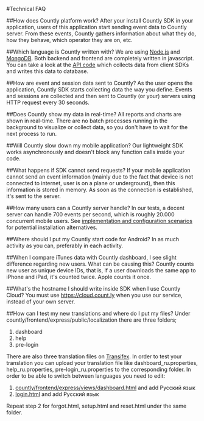 #Technical FAQ

##How does Countly platform work?
After your install Countly SDK in your application, users of this application start sending event data to Countly server. From these events, Countly gathers information about what they do, how they behave, which operator they are on, etc.

##Which language is Countly written with?
We are using [Node.js](http://nodejs.org/) and [MongoDB](http://www.mongodb.org/). Both backend and frontend are completely written in javascript. You can take a look at the [API code](https://github.com/Countly/countly-server/blob/master/api/api.js) which collects data from client SDKs and writes this data to database.

##How are event and session data sent to Countly?
As the user opens the application, Countly SDK starts collecting data the way you define. Events and sessions are collected and then sent to Countly (or your) servers using HTTP request every 30 seconds.

##Does Countly show my data in real-time?
All reports and charts are shown in real-time. There are no batch processes running in the background to visualize or collect data, so you don't have to wait for the next process to run.

##Will Countly slow down my mobile application?
Our lightweight SDK works asynchronously and doesn't block any function calls inside your code.

##What happens if SDK cannot send requests?
If your mobile application cannot send an event information (mainly due to the fact that device is not connected to internet, user is on a plane or underground), then this information is stored in memory. As soon as the connection is established, it's sent to the server.

##How many users can a Countly server handle?
In our tests, a decent server can handle 700 events per second, which is roughly 20.000 concurrent mobile users. See [implementation and configuration scenarios](/kb/reference/implementation-and-configuration-scenarios) for potential installation alternatives.

##Where should I put my Countly start code for Android? 
In as much activity as you can, preferably in each activity.

##When I compare iTunes data with Countly dashboard, I see slight difference regarding new users. What can be causing this?
Countly counts new user as unique device IDs, that is, if a user downloads the same app to iPhone and iPad, it's counted twice. Apple counts it once.

##What's the hostname I should write inside SDK when I use Countly Cloud?
You must use https://cloud.count.ly when you use our service, instead of your own server.

##How can I test my new translations and where do I put my files?
Under countly/frontend/express/public/localization there are three folders;

1. dashboard
2. help
3. pre-login

There are also three translation files on [Transifex](http://transifex.com/projects/p/countly/). In order to test your translation you can upload your translation file like dashboard_ru.properties, help_ru.properties, pre-login_ru.properties to the corresponding folder. In order to be able to switch between languages you need to edit:

1. [countly/frontend/express/views/dashboard.html](https://github.com/Countly/countly-server/blob/master/frontend/express/views/dashboard.html#L132) and add <a data-language-code="ru" class="item">Русский язык</a>
2. [login.html](https://github.com/Countly/countly-server/blob/master/frontend/express/views/login.html#L37) and add <a data-language-code="ru" class="item">Русский язык</a>

Repeat step 2 for forgot.html, setup.html and reset.html under the same folder.
